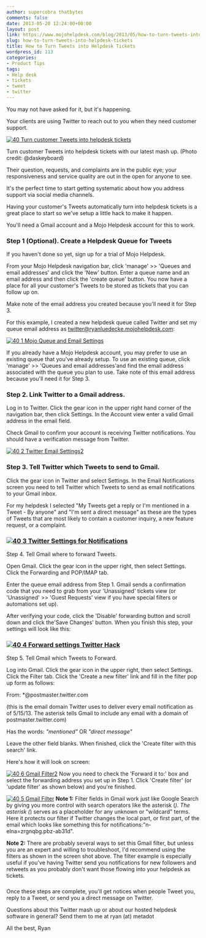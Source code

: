 ```yaml
---
author: supercobra thatbytes
comments: false
date: 2013-05-20 12:24:00+00:00
layout: post
link: https://www.mojohelpdesk.com/blog/2013/05/how-to-turn-tweets-into-helpdesk-tickets/
slug: how-to-turn-tweets-into-helpdesk-tickets
title: How to Turn Tweets into Helpdesk Tickets
wordpress_id: 113
categories:
- Product Tips
tags:
- Help desk
- tickets
- tweet
- twitter
---
```


You may not have asked for it, but it's happening.

Your clients are using Twitter to reach out to you when they need customer support.<!-- more -->

[![40 Turn customer Tweets into helpdesk tickets](http://www.mojohelpdesk.com/blog/wordpress/wp-content/uploads/2013/05/40-Turn-customer-Tweets-into-helpdesk-tickets.png)](http://www.mojohelpdesk.com/blog/wordpress/wp-content/uploads/2013/05/40-Turn-customer-Tweets-into-helpdesk-tickets.png)


Turn customer Tweets into helpdesk tickets with our latest mash up.
(Photo credit: @daskeyboard)


Their question, requests, and complaints are in the public eye; your responsiveness and service quality are out in the open for anyone to see.

It's the perfect time to start getting systematic about how you address support via social media channels.

Having your customer's Tweets automatically turn into helpdesk tickets is a great place to start so we've setup a little hack to make it happen.

You'll need a Gmail account and a Mojo Helpdesk account for this to work.

###


### Step 1 (Optional). Create a Helpdesk Queue for Tweets


If you haven't done so yet, sign up for a trial of Mojo Helpdesk.

From your Mojo Helpdesk navigation bar, click 'manage' >> 'Queues and email addresses' and click the 'New' button. Enter a queue name and an email address and then click the 'create queue' button. You now have a place for all your customer's Tweets to be stored as tickets that you can follow up on.

Make note of the email address you created because you'll need it for Step 3.

For this example, I created a new helpdesk queue called Twitter and set my queue email address as twitter@ryanluedecke.mojohelpdesk.com:

[![40 1 Mojo Queue and Email Settings](http://www.mojohelpdesk.com/blog/wordpress/wp-content/uploads/2013/05/40-1-Mojo-Queue-and-Email-Settings.png)](http://www.mojohelpdesk.com/blog/wordpress/wp-content/uploads/2013/05/40-1-Mojo-Queue-and-Email-Settings.png)

If you already have a Mojo Helpdesk account, you may prefer to use an existing queue that you've already setup. To use an existing queue, click 'manage' >> 'Queues and email addresses'and find the email address associated with the queue you plan to use. Take note of this email address because you'll need it for Step 3.


### Step 2. Link Twitter to a Gmail address.


Log in to Twitter. Click the gear icon in the upper right hand corner of the navigation bar, then click Settings. In the Account view enter a valid Gmail address in the email field.

Check Gmail to confirm your account is receiving Twitter notifications. You should have a verification message from Twitter.

[![40 2 Twitter Email Settings2](http://www.mojohelpdesk.com/blog/wordpress/wp-content/uploads/2013/05/40-2-Twitter-Email-Settings2.png)](http://www.mojohelpdesk.com/blog/wordpress/wp-content/uploads/2013/05/40-2-Twitter-Email-Settings2.png)




### Step 3. Tell Twitter which Tweets to send to Gmail.


Click the gear icon in Twitter and select Settings. In the Email Notifications screen you need to tell Twitter which Tweets to send as email notifications to your Gmail inbox.

For my helpdesk I selected "My Tweets get a reply or I'm mentioned in a Tweet - By anyone" and "I'm sent a direct message" as these are the types of Tweets that are most likely to contain a customer inquiry, a new feature request, or a complaint.


### [![40 3 Twitter Settings for Notifications](http://www.mojohelpdesk.com/blog/wordpress/wp-content/uploads/2013/05/40-3-Twitter-Settings-for-Notifications.png)](http://www.mojohelpdesk.com/blog/wordpress/wp-content/uploads/2013/05/40-3-Twitter-Settings-for-Notifications.png)
Step 4. Tell Gmail where to forward Tweets.


Open Gmail. Click the gear icon in the upper right, then select Settings. Click the Forwarding and POP/IMAP tab.

Enter the queue email address from Step 1. Gmail sends a confirmation code that you need to grab from your 'Unassigned' tickets view (or 'Unassigned' >> 'Guest Requests' view if you have special filters or automations set up).

After verifying your code, click the 'Disable' forwarding button and scroll down and click the'Save Changes' button. When you finish this step, your settings will look like this:


### [![40 4 Forward settings Twitter Hack](http://www.mojohelpdesk.com/blog/wordpress/wp-content/uploads/2013/05/40-4-Forward-settings-Twitter-Hack.png)](http://www.mojohelpdesk.com/blog/wordpress/wp-content/uploads/2013/05/40-4-Forward-settings-Twitter-Hack.png)
Step 5. Tell Gmail which Tweets to Forward.


Log into Gmail. Click the gear icon in the upper right, then select Settings. Click the Filter tab. Click the 'Create a new filter' link and fill in the filter pop up form as follows:


From: *@postmaster.twitter.com




(this is the email domain Twitter uses to deliver every email notification as of 5/15/13. The asterisk tells Gmail to include any email with a domain of postmaster.twitter.com)


Has the words: _"mentioned"_ OR _"direct message"_

Leave the other field blanks. When finished, click the 'Create filter with this search' link.

Here's how it will look on screen:

[![40 6 Gmail Filter2](http://www.mojohelpdesk.com/blog/wordpress/wp-content/uploads/2013/05/40-6-Gmail-Filter2.png)](http://www.mojohelpdesk.com/blog/wordpress/wp-content/uploads/2013/05/40-6-Gmail-Filter2.png)
Now you need to check the 'Forward it to:' box and select the forwarding address you set up in Step 1. Click 'Create filter' (or 'update filter' as shown below) and you're finished.

[![40 5 Gmail Filter](http://www.mojohelpdesk.com/blog/wordpress/wp-content/uploads/2013/05/40-5-Gmail-Filter.png)](http://www.mojohelpdesk.com/blog/wordpress/wp-content/uploads/2013/05/40-5-Gmail-Filter.png)
**Note 1:** Filter fields in Gmail work just like Google Search by giving you more control with search operators like the asterisk (*). The asterisk (*) serves as a placeholder for any unknown or "wildcard" terms. Here it protects our filter if Twitter changes the local part, or first part, of the email which looks like something this for notifications:"n-elna=zrgnqbg.pbz-ab31d".

**Note 2:** There are probably several ways to set this Gmail filter, but unless you are an expert and willing to troubleshoot, I'd recommend using the filters as shown in the screen shot above. The filter example is especially useful if you've having Twitter send you notifications for new followers and retweets as you probably don't want those flowing into your helpdesk as tickets.

#####

Once these steps are complete, you'll get notices when people Tweet you, reply to a Tweet, or send you a direct message on Twitter.

Questions about this Twitter mash up or about our hosted helpdesk software in general? Send them to me at ryan (at) metadot

All the best,
Ryan

